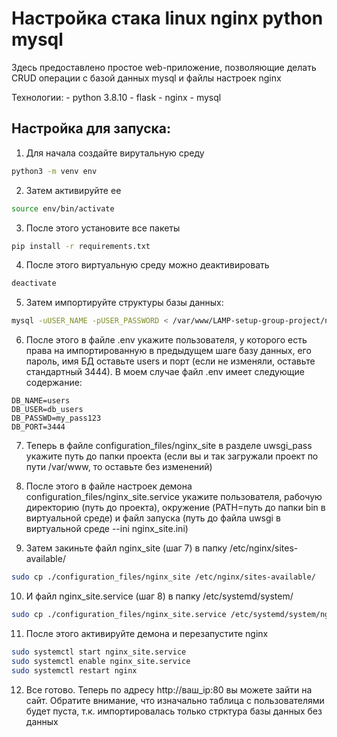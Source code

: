 # Настройка стака linux nginx python mysql

Здесь предоставлено простое web-приложение, позволяющие делать CRUD операции с базой данных mysql и файлы настроек nginx

Технологии:
    - python 3.8.10
    - flask
    - nginx
    - mysql

## Настройка для запуска:

1) Для начала создайте вирутальную среду

```bash
python3 -m venv env
```

2) Затем активируйте ее

```bash
source env/bin/activate
```

3) После этого установите все пакеты

```bash
pip install -r requirements.txt
```

4) После этого виртуальную среду можно деактивировать

```bash
deactivate 
```

5) Затем импортируйте структуры базы данных:

```bash
mysql -uUSER_NAME -pUSER_PASSWORD < /var/www/LAMP-setup-group-project/nginx_python_mysql/database_structure.sql 
```

6) После этого в файле .env укажите пользователя, у которого есть права на импортированную в предыдущем шаге базу данных, его пароль, имя БД оставьте users и порт (если не изменяли, оставьте стандартный 3444). В моем случае файл .env имеет следующие содержание:

```
DB_NAME=users
DB_USER=db_users
DB_PASSWD=my_pass123
DB_PORT=3444
```

7) Теперь в файле configuration_files/nginx_site в разделе uwsgi_pass укажите путь до папки проекта (если вы и так загружали проект по пути /var/www, то оставьте без изменений)

8) После этого в файле настроек демона configuration_files/nginx_site.service укажите пользователя, рабочую директорию (путь до проекта), окружение (PATH=путь до папки bin в виртуальной среде) и файл запуска (путь до файла uwsgi в виртуальной среде --ini nginx_site.ini)

9) Затем закиньте файл nginx_site (шаг 7) в папку /etc/nginx/sites-available/

```bash
sudo cp ./configuration_files/nginx_site /etc/nginx/sites-available/
```

10) И файл nginx_site.service (шаг 8) в папку /etc/systemd/system/

```bash
sudo cp ./configuration_files/nginx_site.service /etc/systemd/system/nginx_site.service
```

11) После этого активируйте демона и перезапустите nginx

```bash
sudo systemctl start nginx_site.service
sudo systemctl enable nginx_site.service
sudo systemctl restart nginx
```

12) Все готово. Теперь по адресу http://ваш_ip:80 вы можете зайти на сайт. Обратите внимание, что изначально таблица с пользователями будет пуста, т.к. импортировалась только стрктура базы данных без данных
